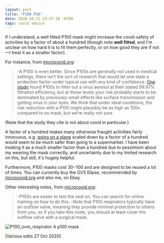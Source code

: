```yaml
---
layout: post
title: "P100 PSA"
date: 2020-10-21 22:27:18 -0700
tags: covid advice
---
```

If I understand, a well fitted P100 mask might increase the covid-safety of activities by a factor of about a hundred (though note **well fitted**, and I'm unclear on how hard it is to fit them perfectly, or on how good they are if not&mdash;I treat it as a smaller factor).<!--ex-->

For instance, from [microcovid.org](microcovid.org):
>-A P100 is even better. Since P100s are generally not used in medical settings, there isn’t the sort of research that would let one state a protection factor under typical use with any kind of confidence. [One study](https://pubmed.ncbi.nlm.nih.gov/24011377/) found P100s to filter out a virus aerosol at their stated 99.97% filtration efficiency, but at those levels your risk probably starts to be dominated by previously-small effects like surface transmission and getting virus in your eyes. We think that under ideal conditions, the risk reduction with a P100 might plausibly be as high as 100x compared to no mask, but we’re really not sure.

(Note that the study they cite is not about covid in particular.)

A factor of a hundred makes many otherwise fraught activities fairly innocuous, e.g. [going on a plane](https://www.microcovid.org/?distance=sixFt&duration=360&interaction=oneTime&personCount=20&riskProfile=average&setting=indoor&subLocation=US_06075&theirMask=basic&topLocation=US_06&voice=silent&yourMask=filtered) scaled down by a factor of a hundred would seem to be much safer than going to a supermarket. I have been treating it as a much smaller factor than a hundred due to pessimism about my wearing the mask correctly, and uncertainty due to my limited research on this, but still, it's hugely helpful.

Furthermore, P100 masks cost $30-$100 and are designed to be reused a lot of times. You can currently buy the GVS Elipse, recommended by [microcovid.org](microcovid.org) and also me, on Ebay.

Other interesting notes, from [microcovid.org](microcovid.org):
>-P100s are easier to test the seal on. You can search for online training on how to do this.
>-Note that P100 respirators typically have an outflow valve, meaning they provide minimal protection to others from you, so if you take this route, you should at least cover the outflow valve with a surgical mask.

![P100_ovm_respirator](https://hosting.photobucket.com/images/i/katjasgrace/P100_ovm_respirator.jpg)
A p100 mask

[Various edits 27 Oct 2020]
